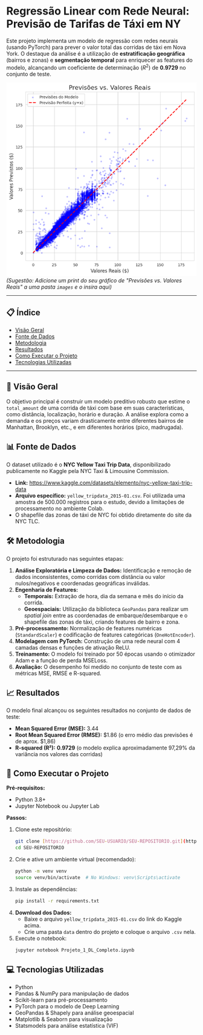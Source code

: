 # Regressão Linear com Rede Neural: Previsão de Tarifas de Táxi em NY

Este projeto implementa um modelo de regressão com redes neurais (usando PyTorch) para prever o valor total das corridas de táxi em Nova York. O destaque da análise é a utilização de **estratificação geográfica** (bairros e zonas) e **segmentação temporal** para enriquecer as features do modelo, alcançando um coeficiente de determinação ($R^2$) de **0.9729** no conjunto de teste.

![Previsões vs Reais](images/result.png)
*(Sugestão: Adicione um print do seu gráfico de "Previsões vs. Valores Reais" a uma pasta `images` e o insira aqui)*

---

## 📋 Índice
* [Visão Geral](#-visão-geral)
* [Fonte de Dados](#-fonte-de-dados)
* [Metodologia](#-metodologia)
* [Resultados](#-resultados)
* [Como Executar o Projeto](#-como-executar-o-projeto)
* [Tecnologias Utilizadas](#-tecnologias-utilizadas)

---

## 🎯 Visão Geral
O objetivo principal é construir um modelo preditivo robusto que estime o `total_amount` de uma corrida de táxi com base em suas características, como distância, localização, horário e duração. A análise explora como a demanda e os preços variam drasticamente entre diferentes bairros de Manhattan, Brooklyn, etc., e em diferentes horários (pico, madrugada).

## 📊 Fonte de Dados
O dataset utilizado é o **NYC Yellow Taxi Trip Data**, disponibilizado publicamente no Kaggle pela NYC Taxi & Limousine Commission.
* **Link:** https://www.kaggle.com/datasets/elemento/nyc-yellow-taxi-trip-data
* **Arquivo específico:** `yellow_tripdata_2015-01.csv`. Foi utilizada uma amostra de 500.000 registros para o estudo, devido a limitações de processamento no ambiente Colab.
* O shapefile das zonas de táxi de NYC foi obtido diretamente do site da NYC TLC.

## 🛠️ Metodologia
O projeto foi estruturado nas seguintes etapas:
1.  **Análise Exploratória e Limpeza de Dados:** Identificação e remoção de dados inconsistentes, como corridas com distância ou valor nulos/negativos e coordenadas geográficas inválidas.
2.  **Engenharia de Features:**
    * **Temporais:** Extração de hora, dia da semana e mês do início da corrida.
    * **Geoespaciais:** Utilização da biblioteca `GeoPandas` para realizar um *spatial join* entre as coordenadas de embarque/desembarque e o shapefile das zonas de táxi, criando features de bairro e zona.
3.  **Pré-processamento:** Normalização de features numéricas (`StandardScaler`) e codificação de features categóricas (`OneHotEncoder`).
4.  **Modelagem com PyTorch:** Construção de uma rede neural com 4 camadas densas e funções de ativação ReLU.
5.  **Treinamento:** O modelo foi treinado por 50 épocas usando o otimizador Adam e a função de perda MSELoss.
6.  **Avaliação:** O desempenho foi medido no conjunto de teste com as métricas MSE, RMSE e R-squared.

## 📈 Resultados
O modelo final alcançou os seguintes resultados no conjunto de dados de teste:
* **Mean Squared Error (MSE):** 3.44
* **Root Mean Squared Error (RMSE):** $1.86 (o erro médio das previsões é de aprox. $1,86)
* **R-squared (R²):** **0.9729** (o modelo explica aproximadamente 97,29% da variância nos valores das corridas)

## 🚀 Como Executar o Projeto

**Pré-requisitos:**
* Python 3.8+
* Jupyter Notebook ou Jupyter Lab

**Passos:**
1.  Clone este repositório:
    ```bash
    git clone [https://github.com/SEU-USUARIO/SEU-REPOSITORIO.git](https://github.com/SEU-USUARIO/SEU-REPOSITORIO.git)
    cd SEU-REPOSITORIO
    ```
2.  Crie e ative um ambiente virtual (recomendado):
    ```bash
    python -m venv venv
    source venv/bin/activate  # No Windows: venv\Scripts\activate
    ```
3.  Instale as dependências:
    ```bash
    pip install -r requirements.txt
    ```
4.  **Download dos Dados:**
    * Baixe o arquivo `yellow_tripdata_2015-01.csv` do link do Kaggle acima.
    * Crie uma pasta `data` dentro do projeto e coloque o arquivo `.csv` nela.
5.  Execute o notebook:
    ```bash
    jupyter notebook Projeto_1_DL_Completo.ipynb
    ```

## 💻 Tecnologias Utilizadas
* Python
* Pandas & NumPy para manipulação de dados
* Scikit-learn para pré-processamento
* PyTorch para o modelo de Deep Learning
* GeoPandas & Shapely para análise geoespacial
* Matplotlib & Seaborn para visualização
* Statsmodels para análise estatística (VIF)
